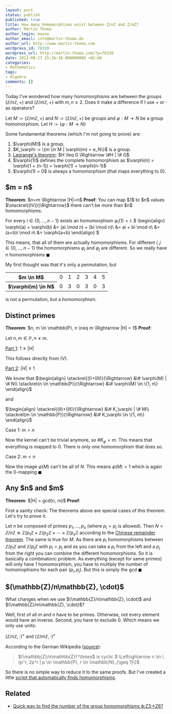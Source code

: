 ```yaml
---
layout: post
status: publish
published: true
title: How many Homomorphisms exist between Z/nZ and Z/mZ?
author: Martin Thoma
author_login: moose
author_email: info@martin-thoma.de
author_url: http://www.martin-thoma.com
wordpress_id: 76339
wordpress_url: http://martin-thoma.com/?p=76339
date: 2013-08-27 15:26:38.000000000 +02:00
categories:
- Mathematics
tags:
- Algebra
comments: []
---
```

Today I've wondered how many homomorphisms are between the groups $(\mathbb{Z}/n\mathbb{Z},+)$ and $(\mathbb{Z}/m\mathbb{Z},+)$ with $m, n \geq 2$. Does it make a difference if I use + or $\cdot$ as operators?

Let $M := (\mathbb{Z}/m\mathbb{Z},+)$ and $N := (\mathbb{Z}/n\mathbb{Z},+)$ be groups and $\varphi: M \rightarrow N$ be a group homomorphism.
Let $H := \{\varphi: M \rightarrow N\}$

Some fundamental theorems (which I'm not going to prove) are:
<ol class="roman">
  <li>$\varphi(M)$ is a group.</li>
  <li>$K_\varphi := \{m \in M | \varphi(m) = e_N\}$ is a group.</li>
  <li><a href="http://en.wikipedia.org/wiki/Lagrange%27s_theorem_(group_theory)">Lagrange's theorem</a>: $H \leq G \Rightarrow \#H | \# G$</li>
  <li>$\varphi(1)$ defines the complete homomorphism as $\varphi(n) = \varphi(1 + (n-1)) = \varphi(1) + \varphi(n-1)$</li>
  <li>$\varphi(1) = 0$ is always a homomorphism (that maps everything to 0).</li>
</ol>

<h2>$m = n$</h2>
<strong>Theorem</strong>: $n=m \Rightarrow |H|=n$
<strong>Proof</strong>: 
You can map $1$ to $n$ values $\stackrel{(IV)}{\Rightarrow}$ there can't be more than $n$ homomorphisms.

For every $i \in \{0, \dots, n-1\}$ exists an homomorphism $\varphi_i(1) = i$:
$
\begin{align}
\varphi(a) + \varphi(b) &= (ai \mod n) + (bi \mod n)\\
&= ai + bi \mod n\\
&= (a+b)i \mod n\\
&= \varphi(a+b)
\end{align} 
$

This means, that all of them are actually homomorphisms. For different $i,j \in \{0, \dots, n-1\}$ the homomorphisms $\varphi_i$ and $\varphi_j$ are different. So we really have $n$ homomorphisms $\blacksquare$


My first thought was that it's only a permutation, but
<table>
<tr><th>$m \in M$</th>	     <td>0</td><td>1</td><td>2</td><td>3</td><td>4</td><td>5</td></tr>
<tr><th>$\varphi(m) \in N$</th><td>0</td><td>3</td><td>0</td><td>3</td><td>0</td><td>3</td></tr>
</table>

is not a permutation, but a homomorphism.

<h2>Distinct primes</h2>
<strong>Theorem</strong>: $n, m \in \mathbb{P}, n \neq m \Rightarrow |H| = 1$
<strong>Proof</strong>: 

Let $n, m \in \mathbb{P}, n \neq m$.

<u>Part 1</u>: $1 \leq |H|$

This follows directly from (V).

<u>Part 2</u>: $|H| \leq 1$

We know that
$\begin{align}
\stackrel{(I)+(III)}{\Rightarrow}        &\# \varphi(M) | \# N\\
\stackrel{n \in \mathbb{P}}{\Rightarrow} &\# \varphi(M) \in \{1, n\}
\end{align}$

and

$\begin{align}
\stackrel{(II)+(III)}{\Rightarrow}       &\# K_\varphi | \# M\\
\stackrel{m \in \mathbb{P}}{\Rightarrow} &\# K_\varphi \in \{1, m\}
\end{align}$

Case 1: $m > n$

Now the kernel can't be trivial anymore, so $\# K_\varphi = m$. This means that everything is mapped to 0. There is only one homomorphism that does so.

Case 2: $m < n$

Now the image $\varphi(M)$ can't be all of $N$. This means $\varphi(M) = 1$ which is again the 0-mapping $\blacksquare$

<h2>Any $n$ and $m$</h2>
<strong>Theorem</strong>: $|H| = gcd(n, m)$
<strong>Proof</strong>:

First a sanity check: The theorems above are special cases of this theorem.
Let's try to prove it.

Let $n$ be composed of primes $p_1, \dots, p_x$ (where $p_i = p_j$ is allowed).
Then $N = \mathbb{Z}/n\mathbb{Z} \cong \mathbb{Z}/p_1\mathbb{Z} \times \mathbb{Z}/p_2\mathbb{Z} \times \cdots \times \mathbb{Z}/p_x\mathbb{Z}$ according to the <a href="http://en.wikipedia.org/wiki/Chinese_remainder_theorem">Chinese remainder theorem</a>. The same is true for $M$. 
As there are $p_i$ homomorphisms between $\mathbb{Z}/p_i\mathbb{Z}$ and $\mathbb{Z}/p_j\mathbb{Z}$ with $p_i = p_j$ and as you can take a $p_i$ from the left and a $p_j$ from the right you can combine the different homomorphisms. So it is basically a combinatoric problem. As everything (except for same primes) will only have 1 homomorphism, you have to multiply the number of homomophisms for each pair $(p_i, p_j)$. But this is simply the gcd $\blacksquare$

<h2>$(\mathbb{Z}/n\mathbb{Z}, \cdot)$</h2>
What changes when we use $(\mathbb{Z}/n\mathbb{Z}, \cdot)$ and $(\mathbb{Z}/m\mathbb{Z}, \cdot)$?

Well, first of all $m$ and $n$ have to be primes. Otherwise, not every element would have an inverse. Second, you have to exclude 0. Which means we only use units: 

$(\mathbb{Z}/n\mathbb{Z}, \cdot)^\times$ and $(\mathbb{Z}/m\mathbb{Z}, \cdot)^\times$

According to the German Wikipedia (<a href="http://de.wikipedia.org/wiki/Prime_Restklassengruppe">source</a>):


<blockquote>$(\mathbb{Z}/n\mathbb{Z})^\times$ is cyclic $:\Leftrightarrow n \in \{p^r, 2p^r | p \in \mathbb{P}, r \in \mathbb{N}_{\geq 1}\}$</blockquote>

So there is no simple way to reduce it to the same proofs.
But I've created a little <a href="https://gist.github.com/MartinThoma/6353473">script that automatically finds homomorphisms</a>.

<h2>Related</h2>
<ul>
  <li><a href="http://math.stackexchange.com/q/45663/6876">Quick way to find the number of the group homomorphisms ϕ:Z3&rarr;Z6?</a></li>
</ul>
